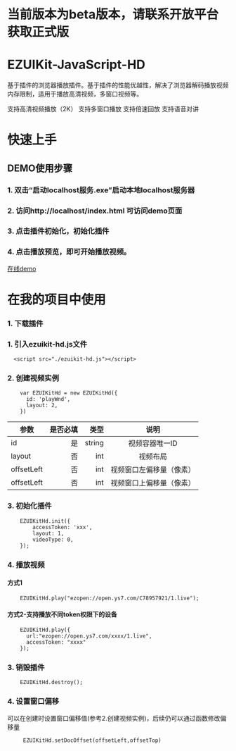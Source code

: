 # 当前版本为beta版本，请联系开放平台获取正式版
# EZUIKit-JavaScript-HD
基于插件的浏览器播放插件。基于插件的性能优越性，解决了浏览器解码播放视频内存限制，适用于播放高清视频，多窗口视频等。

支持高清视频播放（2K）
支持多窗口播放
支持倍速回放
支持语音对讲
# 快速上手
## DEMO使用步骤
### 1. 双击“启动localhost服务.exe”启动本地localhost服务器
### 2. 访问http://localhost/index.html 可访问demo页面
### 3. 点击插件初始化，初始化插件
### 4. 点击播放预览，即可开始播放视频。

[在线demo](https://jianboyu.top/ezuikitHd/index.html)

# 在我的项目中使用

### 1. 下载插件

### 1. 引入ezuikit-hd.js文件
```
  <script src="./ezuikit-hd.js"></script>
```
### 2. 创建视频实例
```
    var EZUIKitHd = new EZUIKitHd({
      id: 'playWnd',
      layout: 2,
    })
```
| 参数       | 是否必填  |  类型  |  说明  |
| --------   | -----:  | -----:  | :----:  |
| id         | 是  | string  |视频容器唯一ID     |
| layout     |   否   |int|   视频布局   |
| offsetLeft |    否   |int |  视频窗口左偏移量（像素）  |
| offsetLeft |    否    |int|  视频窗口上偏移量（像素）  |
### 3. 初始化插件
```
    EZUIKitHd.init({
        accessToken: 'xxx',
        layout: 1,
        videoType: 0,
    });

```
### 4. 播放视频
#### 方式1
```
    EZUIKitHd.play("ezopen://open.ys7.com/C78957921/1.live");
``` 
#### 方式2-支持播放不同token权限下的设备
```
    EZUIKitHd.play({
      url:"ezopen://open.ys7.com/xxxx/1.live",
      accessToken: "xxxx"
    });
``` 
### 3. 销毁插件
```
    EZUIKitHd.destroy();
```

### 4. 设置窗口偏移
可以在创建时设置窗口偏移值(参考2.创建视频实例)，后续仍可以通过函数修改偏移量
```
     EZUIKitHd.setDocOffset(offsetLeft,offsetTop)
```

